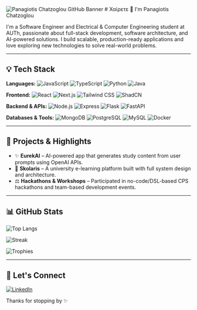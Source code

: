 <picture>
  <source media="(prefers-color-scheme: dark)" srcset="https://your-dark-theme-banner-link.com">
  <source media="(prefers-color-scheme: light)" srcset="https://your-light-theme-banner-link.com">
  <img alt="Panagiotis Chatzoglou GitHub Banner" src="https://your-light-theme-banner-link.com">
</picture>
# Χαίρετε 👋 I'm Panagiotis Chatzoglou

I'm a Software Engineer and Electrical & Computer Engineering student at AUTh, passionate about full-stack development, software architecture, and AI-powered solutions. I build scalable, production-ready applications and love exploring new technologies to solve real-world problems.

---

## 💡 Tech Stack

**Languages:**
![JavaScript](https://img.shields.io/badge/JavaScript-F7DF1E?style=flat&logo=javascript&logoColor=black)
![TypeScript](https://img.shields.io/badge/TypeScript-3178C6?style=flat&logo=typescript&logoColor=white)
![Python](https://img.shields.io/badge/Python-3776AB?style=flat&logo=python&logoColor=white)
![Java](https://img.shields.io/badge/Java-ED8B00?style=flat&logo=openjdk&logoColor=white)

**Frontend:**
![React](https://img.shields.io/badge/React-20232A?style=flat&logo=react&logoColor=61DAFB)
![Next.js](https://img.shields.io/badge/Next.js-000000?style=flat&logo=nextdotjs&logoColor=white)
![Tailwind CSS](https://img.shields.io/badge/Tailwind_CSS-38B2AC?style=flat&logo=tailwind-css&logoColor=white)
![ShadCN](https://img.shields.io/badge/Shadcn_UI-blue?style=flat)

**Backend & APIs:**
![Node.js](https://img.shields.io/badge/Node.js-339933?style=flat&logo=node.js&logoColor=white)
![Express](https://img.shields.io/badge/Express.js-000000?style=flat&logo=express&logoColor=white)
![Flask](https://img.shields.io/badge/Flask-000000?style=flat&logo=flask&logoColor=white)
![FastAPI](https://img.shields.io/badge/FastAPI-009688?style=flat&logo=fastapi&logoColor=white)

**Databases & Tools:**
![MongoDB](https://img.shields.io/badge/MongoDB-4EA94B?style=flat&logo=mongodb&logoColor=white)
![PostgreSQL](https://img.shields.io/badge/PostgreSQL-4169E1?style=flat&logo=postgresql&logoColor=white)
![MySQL](https://img.shields.io/badge/MySQL-4479A1?style=flat&logo=mysql&logoColor=white)
![Docker](https://img.shields.io/badge/Docker-2496ED?style=flat&logo=docker&logoColor=white)

---

## 🚀 Projects & Highlights

- ✨ **EurekAI** – AI-powered app that generates study content from user prompts using OpenAI APIs.
- 📆 **Skolaris** – A university e-learning platform built with full system design and architecture.
- ⚖️ **Hackathons & Workshops** – Participated in no-code/DSL-based CPS hackathons and team-based development events.

---

## 📊 GitHub Stats


![Top Langs](https://github-readme-stats.vercel.app/api/top-langs/?username=PanagiotisChatzoglou&layout=compact&theme=default)

![Streak](https://github-readme-streak-stats.herokuapp.com/?user=PanagiotisChatzoglou&theme=default)

![Trophies](https://github-profile-trophy.vercel.app/?username=PanagiotisChatzoglou&theme=flat&column=4)


---

## 💬 Let's Connect

[![LinkedIn](https://img.shields.io/badge/LinkedIn-0077B5?style=flat&logo=linkedin&logoColor=white)](https://www.linkedin.com/in/panagiotis-chatzoglou/)

Thanks for stopping by ✨
